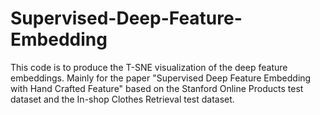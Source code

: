 # Supervised-Deep-Feature-Embedding
This code is to produce the T-SNE visualization of the deep feature embeddings. Mainly for the paper "Supervised Deep Feature Embedding with Hand Crafted Feature" based on the Stanford Online Products test dataset and the In-shop Clothes Retrieval test dataset.
